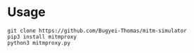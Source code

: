 # Usage
`git clone https://github.com/Bugyei-Thomas/mitm-simulator`<br>
`pip3 install mitmproxy` <br>
`python3 mitmproxy.py`
